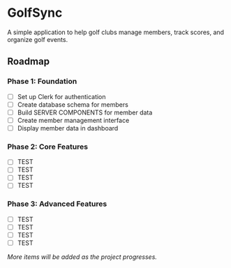# GolfSync

A simple application to help golf clubs manage members, track scores, and organize golf events.

## Roadmap

### Phase 1: Foundation

- [ ] Set up Clerk for authentication
- [ ] Create database schema for members
- [ ] Build SERVER COMPONENTS for member data
- [ ] Create member management interface
- [ ] Display member data in dashboard

### Phase 2: Core Features

- [ ] TEST
- [ ] TEST
- [ ] TEST
- [ ] TEST

### Phase 3: Advanced Features

- [ ] TEST
- [ ] TEST
- [ ] TEST
- [ ] TEST

_More items will be added as the project progresses._

